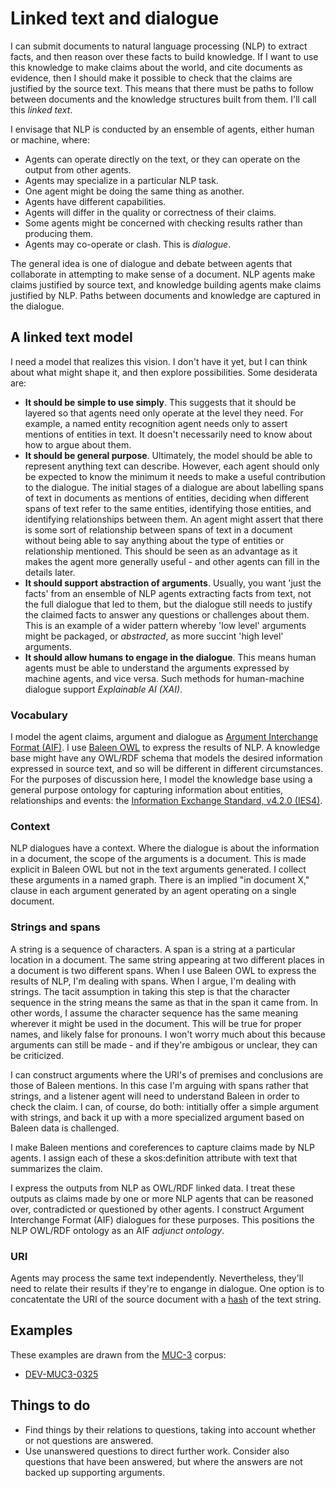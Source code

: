 # Linked text and dialogue

I can submit documents to natural language processing (NLP) to extract facts, and then reason over these facts to build knowledge. If I want to use this knowledge to make claims about the world, and cite documents as evidence, then I should make it possible to check that the claims are justified by the source text. This means that there must be paths to follow between documents and the knowledge structures built from them. I'll call this *linked text*.

I envisage that NLP is conducted by an ensemble of agents, either human or machine, where:
- Agents can operate directly on the text, or they can operate on the output from other agents.
- Agents may specialize in a particular NLP task.
- One agent might be doing the same thing as another.
- Agents have different capabilities.
- Agents will differ in the quality or correctness of their claims.
- Some agents might be concerned with checking results rather than producing them.
- Agents may co-operate or clash. This is *dialogue*.

The general idea is one of dialogue and debate between agents that collaborate in attempting to make sense of a document. NLP agents make claims justified by source text, and knowledge building agents make claims justified by NLP. Paths between documents and knowledge are captured in the dialogue. 

## A linked text model
I need a model that realizes this vision. I don't have it yet, but I can think about what might shape it, and then explore possibilities. Some desiderata are:
- **It should be simple to use simply**. This suggests that it should be layered so that agents need only operate at the level they need. For example, a named entity recognition agent needs only to assert mentions of entities in text. It doesn't necessarily need to know about how to argue about them.
- **It should be general purpose**. Ultimately, the model should be able to represent anything text can describe. However, each agent should only be expected to know the minimum it needs to make a useful contribution to the dialogue. The initial stages of a dialogue are about labelling spans of text in documents as mentions of entities, deciding when different spans of text refer to the same entities, identifying those entities, and identifying relationships between them. An agent might assert that there is some sort of relationship between spans of text in a document without being able to say anything about the type of entities or relationship mentioned. This should be seen as an advantage as it makes the agent more generally useful - and other agents can fill in the details later.
- **It should support abstraction of arguments**. Usually, you want 'just the facts' from an ensemble of NLP agents extracting facts from text, not the full dialogue that led to them, but the dialogue still needs to justify the claimed facts to answer any questions or challenges about them. This is an example of a wider pattern whereby 'low level' arguments might be packaged, or *abstracted*, as more succint 'high level' arguments.
- **It should allow humans to engage in the dialogue**. This means human agents must be able to understand the arguments expressed by machine agents, and vice versa. Such methods for human-machine dialogue support *Explainable AI (XAI)*. 

### Vocabulary
I model the agent claims, argument and dialogue as [Argument Interchange Format (AIF)](https://arg-tech.org/index.php/research/contributing-to-the-argument-interchange-format/). I use [Baleen OWL](https://github.com/dstl/baleen/blob/master/baleen-rdf/src/test/resources/uk/gov/dstl/baleen/consumers/file/documentRelationsAsLinks.rdf) to express the results of NLP. A knowledge base might have any OWL/RDF schema that models the desired information expressed in source text, and so will be different in different circumstances. For the purposes of discussion here, I model the knowledge base using a general purpose ontology for capturing information about entities, relationships and events: the [Information Exchange Standard, v4.2.0 (IES4)](https://github.com/dstl/IES4/blob/master/ies.md).

### Context
NLP dialogues have a context. Where the dialogue is about the information in a document, the scope of the arguments is a document. This is made explicit in Baleen OWL but not in the text arguments generated. I collect these arguments in a named graph. There is an implied "in document X," clause in each argument generated by an agent operating on a single document. 

### Strings and spans
A string is a sequence of characters. A span is a string at a particular location in a document. The same string appearing at two different places in a document is two different spans. When I use Baleen OWL to express the results of NLP, I'm dealing with spans. When I argue, I'm dealing with strings. The tacit assumption in taking this step is that the character sequence in the string means the same as that in the span it came from. In other words, I assume the character sequence has the same meaning wherever it might be used in the document. This will be true for proper names, and likely false for pronouns. I won't worry much about this because arguments can still be made - and if they're ambigous or unclear, they can be criticized.

I can construct arguments where the URI's of premises and conclusions are those of Baleen mentions. In this case I'm arguing with spans rather that strings, and a listener agent will need to understand Baleen in order to check the claim. I can, of course, do both: intitially offer a simple argument with strings, and back it up with a more specialized argument based on Baleen data is challenged.

I make Baleen mentions and coreferences to capture claims made by NLP agents. I assign each of these a skos:definition attribute with text that summarizes the claim.

I express the outputs from NLP as OWL/RDF linked data. I treat these outputs as claims made by one or more NLP agents that can be reasoned over, contradicted or questioned by other agents. I construct Argument Interchange Format (AIF) dialogues for these purposes. This positions the NLP OWL/RDF ontology as an AIF *adjunct ontology*.

### URI
Agents may process the same text independently. Nevertheless, they'll need to relate their results if they're to engange in dialogue. One option is to concatentate the URI of the source document with a [hash](https://github.com/dstl/eleatics/blob/master/xsl-utils/stringhash.xsl) of the text string.

## Examples
These examples are drawn from the [MUC-3](https://github.com/dstl/muc3) corpus:

* [DEV-MUC3-0325](/examples/DEV-MUC3-0325)

## Things to do
- Find things by their relations to questions, taking into account whether or not questions are answered.
- Use unanswered questions to direct further work. Consider also questions that have been answered, but where the answers are not backed up supporting arguments. 